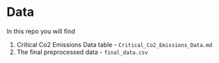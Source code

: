 # Data
In this repo you will find
1. Critical Co2 Emissions Data table -  `Critical_Co2_Emissions_Data.md`
2. The final preprocessed data - `final_data.csv`
